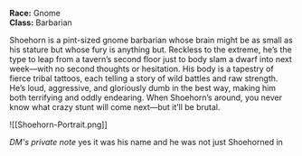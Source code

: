 **Race:** Gnome  
**Class:** Barbarian

Shoehorn is a pint-sized gnome barbarian whose brain might be as small as his stature but whose fury is anything but. Reckless to the extreme, he’s the type to leap from a tavern’s second floor just to body slam a dwarf into next week—with no second thoughts or hesitation. His body is a tapestry of fierce tribal tattoos, each telling a story of wild battles and raw strength. He’s loud, aggressive, and gloriously dumb in the best way, making him both terrifying and oddly endearing. When Shoehorn’s around, you never know what crazy stunt will come next—but it’ll be brutal.


![[Shoehorn-Portrait.png]]

*DM's private note*
yes it was his name and he was not just Shoehorned in